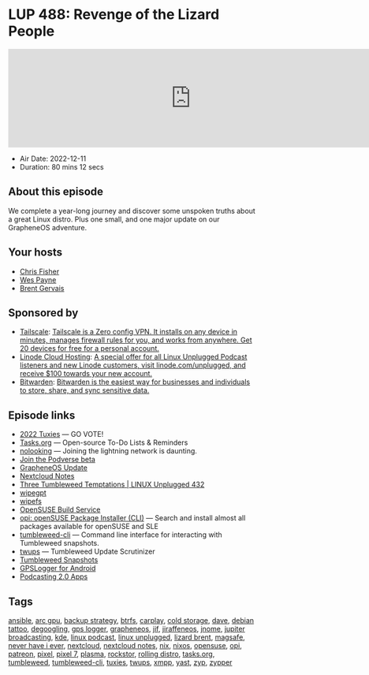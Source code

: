 # LUP 488: Revenge of the Lizard People

<iframe src="https://player.fireside.fm/v2/RUkczH-V+RyDB8caq?theme=dark" width="740" height="200" frameborder="0" scrolling="no"></iframe>

* Air Date: 2022-12-11
* Duration: 80 mins 12 secs

## About this episode

We complete a year-long journey and discover some unspoken truths about a great Linux distro. Plus one small, and one major update on our GrapheneOS adventure.

## Your hosts
* [Chris Fisher](https://linuxunplugged.com/hosts/chrislas)
* [Wes Payne](https://linuxunplugged.com/hosts/wes)
* [Brent Gervais](https://linuxunplugged.com/hosts/brent)

## Sponsored by

  * [Tailscale](http://tailscale.com/): [Tailscale is a Zero config VPN. It installs on any device in minutes, manages firewall rules for you, and works from anywhere. Get 20 devices for free for a personal account. ](http://tailscale.com/)
  * [Linode Cloud Hosting](https://linode.com/unplugged): [A special offer for all Linux Unplugged Podcast listeners and new Linode customers, visit linode.com/unplugged, and receive $100 towards your new account. ](https://linode.com/unplugged)
  * [Bitwarden](https://bitwarden.com/linux): [Bitwarden is the easiest way for businesses and individuals to store, share, and sync sensitive data.](https://bitwarden.com/linux)



## Episode links

  * [2022 Tuxies](https://nextcloud.tuxies.party/apps/forms/NcC8exyT3XFQwQZZ "2022 Tuxies") — GO VOTE!
  * [Tasks.org](http://tasks.org/ "Tasks.org") — Open-source To-Do Lists & Reminders
  * [nolooking](https://nolooking.chaincase.app/ "nolooking") — Joining the lightning network is daunting.
  * [Join the Podverse beta](https://testflight.apple.com/join/VpxVTOsT "Join the Podverse beta")
  * [GrapheneOS Update](https://grapheneos.org/ "GrapheneOS Update")
  * [Nextcloud Notes](https://f-droid.org/en/packages/it.niedermann.owncloud.notes/ "Nextcloud Notes")
  * [Three Tumbleweed Temptations | LINUX Unplugged 432](https://www.jupiterbroadcasting.com/show/linux-unplugged/432/ "Three Tumbleweed Temptations | LINUX Unplugged 432")
  * [wipegpt](https://www.rodsbooks.com/gdisk/wipegpt.html "wipegpt")
  * [wipefs](https://man7.org/linux/man-pages/man8/wipefs.8.html "wipefs")
  * [OpenSUSE Build Service](http://build.opensuse.org/ "OpenSUSE Build Service")
  * [opi: openSUSE Package Installer (CLI)](https://github.com/openSUSE/opi "opi: openSUSE Package Installer \(CLI\)") — Search and install almost all packages available for openSUSE and SLE
  * [tumbleweed-cli](https://github.com/boombatower/tumbleweed-cli "tumbleweed-cli") — Command line interface for interacting with Tumbleweed snapshots.
  * [twups](https://codeberg.org/ProgrammerPolymathic/twups "twups") — Tumbleweed Update Scrutinizer
  * [Tumbleweed Snapshots](https://review.tumbleweed.boombatower.com/about.html "Tumbleweed Snapshots")
  * [GPSLogger for Android](https://gpslogger.app/ "GPSLogger for Android")
  * [Podcasting 2.0 Apps](https://podcastindex.org/apps?appTypes=app&elements=Value "Podcasting 2.0 Apps")



## Tags

[ansible](https://linuxunplugged.com/tags/ansible), [arc gpu](https://linuxunplugged.com/tags/arc%20gpu), [backup strategy](https://linuxunplugged.com/tags/backup%20strategy), [btrfs](https://linuxunplugged.com/tags/btrfs), [carplay](https://linuxunplugged.com/tags/carplay), [cold storage](https://linuxunplugged.com/tags/cold%20storage), [dave](https://linuxunplugged.com/tags/dave), [debian tattoo](https://linuxunplugged.com/tags/debian%20tattoo), [degoogling](https://linuxunplugged.com/tags/degoogling), [gps logger](https://linuxunplugged.com/tags/gps%20logger), [grapheneos](https://linuxunplugged.com/tags/grapheneos), [jif](https://linuxunplugged.com/tags/jif), [jiraffeneos](https://linuxunplugged.com/tags/jiraffeneos), [jnome](https://linuxunplugged.com/tags/jnome), [jupiter broadcasting](https://linuxunplugged.com/tags/jupiter%20broadcasting), [kde](https://linuxunplugged.com/tags/kde), [linux podcast](https://linuxunplugged.com/tags/linux%20podcast), [linux unplugged](https://linuxunplugged.com/tags/linux%20unplugged), [lizard brent](https://linuxunplugged.com/tags/lizard%20brent), [magsafe](https://linuxunplugged.com/tags/magsafe), [never have i ever](https://linuxunplugged.com/tags/never%20have%20i%20ever), [nextcloud](https://linuxunplugged.com/tags/nextcloud), [nextcloud notes](https://linuxunplugged.com/tags/nextcloud%20notes), [nix](https://linuxunplugged.com/tags/nix), [nixos](https://linuxunplugged.com/tags/nixos), [opensuse](https://linuxunplugged.com/tags/opensuse), [opi](https://linuxunplugged.com/tags/opi), [patreon](https://linuxunplugged.com/tags/patreon), [pixel](https://linuxunplugged.com/tags/pixel), [pixel 7](https://linuxunplugged.com/tags/pixel%207), [plasma](https://linuxunplugged.com/tags/plasma), [rockstor](https://linuxunplugged.com/tags/rockstor), [rolling distro](https://linuxunplugged.com/tags/rolling%20distro), [tasks.org](https://linuxunplugged.com/tags/tasks.org), [tumbleweed](https://linuxunplugged.com/tags/tumbleweed), [tumbleweed-cli](https://linuxunplugged.com/tags/tumbleweed-cli), [tuxies](https://linuxunplugged.com/tags/tuxies), [twups](https://linuxunplugged.com/tags/twups), [xmpp](https://linuxunplugged.com/tags/xmpp), [yast](https://linuxunplugged.com/tags/yast), [zyp](https://linuxunplugged.com/tags/zyp), [zypper](https://linuxunplugged.com/tags/zypper)